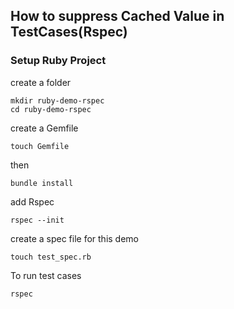 ## How to suppress Cached Value in TestCases(Rspec)

### Setup Ruby Project

create a folder

```
mkdir ruby-demo-rspec
cd ruby-demo-rspec
```

create a Gemfile

```
touch Gemfile
```

then

```
bundle install
```

add Rspec

```
rspec --init
```

create a spec file for this demo

```
touch test_spec.rb
```

To run test cases

```
rspec 
```

